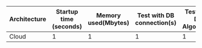 | Architecture | Startup time (seconds) | Memory used(Mbytes) | Test with DB connection(s) | Test Mixed DB + Algorithm(s) | Test Algorithm (s) |
|---|-----------------------|---------------------|----------------------------|------------------------------|--------------------|
|Cloud| 1                     | 1                   | 1                          | 1                            | 1                  |